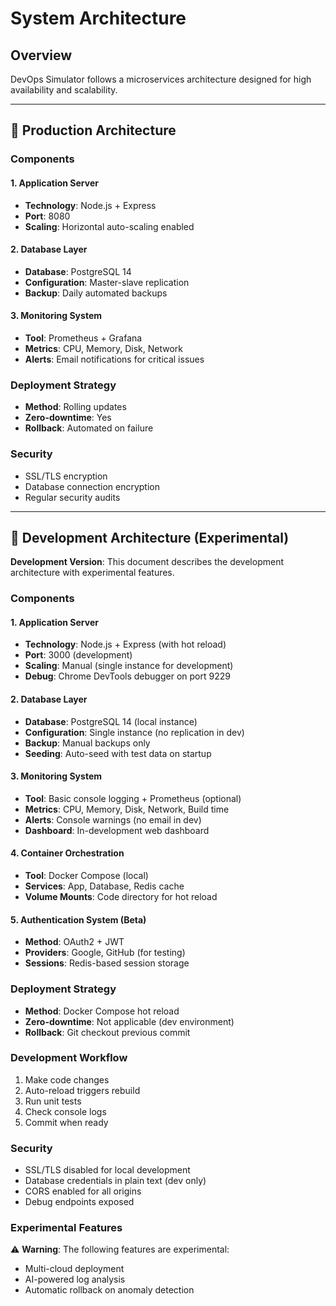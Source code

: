 # System Architecture

## Overview
DevOps Simulator follows a microservices architecture designed for high availability and scalability.

---

## 🏢 Production Architecture

### Components

#### 1. Application Server
- **Technology**: Node.js + Express
- **Port**: 8080
- **Scaling**: Horizontal auto-scaling enabled

#### 2. Database Layer
- **Database**: PostgreSQL 14
- **Configuration**: Master-slave replication
- **Backup**: Daily automated backups

#### 3. Monitoring System
- **Tool**: Prometheus + Grafana
- **Metrics**: CPU, Memory, Disk, Network
- **Alerts**: Email notifications for critical issues

### Deployment Strategy
- **Method**: Rolling updates
- **Zero-downtime**: Yes
- **Rollback**: Automated on failure

### Security
- SSL/TLS encryption
- Database connection encryption
- Regular security audits

---

## 🧪 Development Architecture (Experimental)

**Development Version**: This document describes the development architecture with experimental features.

### Components

#### 1. Application Server
- **Technology**: Node.js + Express (with hot reload)
- **Port**: 3000 (development)
- **Scaling**: Manual (single instance for development)
- **Debug**: Chrome DevTools debugger on port 9229

#### 2. Database Layer
- **Database**: PostgreSQL 14 (local instance)
- **Configuration**: Single instance (no replication in dev)
- **Backup**: Manual backups only
- **Seeding**: Auto-seed with test data on startup

#### 3. Monitoring System
- **Tool**: Basic console logging + Prometheus (optional)
- **Metrics**: CPU, Memory, Disk, Network, Build time
- **Alerts**: Console warnings (no email in dev)
- **Dashboard**: In-development web dashboard

#### 4. Container Orchestration
- **Tool**: Docker Compose (local)
- **Services**: App, Database, Redis cache
- **Volume Mounts**: Code directory for hot reload

#### 5. Authentication System (Beta)
- **Method**: OAuth2 + JWT
- **Providers**: Google, GitHub (for testing)
- **Sessions**: Redis-based session storage

### Deployment Strategy
- **Method**: Docker Compose hot reload
- **Zero-downtime**: Not applicable (dev environment)
- **Rollback**: Git checkout previous commit

### Development Workflow
1. Make code changes
2. Auto-reload triggers rebuild
3. Run unit tests
4. Check console logs
5. Commit when ready

### Security
- SSL/TLS disabled for local development
- Database credentials in plain text (dev only)
- CORS enabled for all origins
- Debug endpoints exposed

### Experimental Features
⚠️ **Warning**: The following features are experimental:
- Multi-cloud deployment
- AI-powered log analysis
- Automatic rollback on anomaly detection
